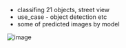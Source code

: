 - classifing 21 objects, street view
- use_case - object detection etc 
- some of predicted images by model

![image](https://github.com/ashutosh2020-dev/Appied-ai-course-Scaler/assets/75627978/ed3ec290-895b-4798-8f31-f94b6f35354b)

